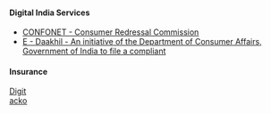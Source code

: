 #### Digital India Services
- [CONFONET - Consumer Redressal Commission](https://confonet.nic.in/)
- [E - Daakhil - An initiative of the Department of Consumer Affairs, Government of India to file a compliant](https://edaakhil.nic.in/edaakhil/)  

#### Insurance
[Digit](https://www.godigit.com/)  
[acko](https://www.acko.com/)  

